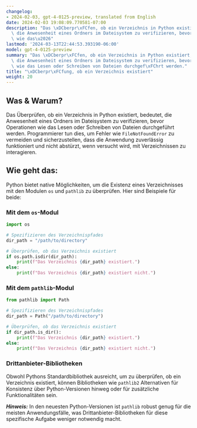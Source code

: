 ```yaml
---
changelog:
- 2024-02-03, gpt-4-0125-preview, translated from English
date: 2024-02-03 19:08:09.770581-07:00
description: "Das \xDCberpr\xFCfen, ob ein Verzeichnis in Python existiert, bedeutet,\
  \ die Anwesenheit eines Ordners im Dateisystem zu verifizieren, bevor Operationen\
  \ wie das\u2026"
lastmod: '2024-03-13T22:44:53.393190-06:00'
model: gpt-4-0125-preview
summary: "Das \xDCberpr\xFCfen, ob ein Verzeichnis in Python existiert, bedeutet,\
  \ die Anwesenheit eines Ordners im Dateisystem zu verifizieren, bevor Operationen\
  \ wie das Lesen oder Schreiben von Dateien durchgef\xFChrt werden."
title: "\xDCberpr\xFCfung, ob ein Verzeichnis existiert"
weight: 20
---
```


## Was & Warum?
Das Überprüfen, ob ein Verzeichnis in Python existiert, bedeutet, die Anwesenheit eines Ordners im Dateisystem zu verifizieren, bevor Operationen wie das Lesen oder Schreiben von Dateien durchgeführt werden. Programmierer tun dies, um Fehler wie `FileNotFoundError` zu vermeiden und sicherzustellen, dass die Anwendung zuverlässig funktioniert und nicht abstürzt, wenn versucht wird, mit Verzeichnissen zu interagieren.

## Wie geht das:
Python bietet native Möglichkeiten, um die Existenz eines Verzeichnisses mit den Modulen `os` und `pathlib` zu überprüfen. Hier sind Beispiele für beide:

### Mit dem `os`-Modul
```python
import os

# Spezifizieren des Verzeichnispfades
dir_path = "/path/to/directory"

# Überprüfen, ob das Verzeichnis existiert
if os.path.isdir(dir_path):
    print(f"Das Verzeichnis {dir_path} existiert.")
else:
    print(f"Das Verzeichnis {dir_path} existiert nicht.")
```

### Mit dem `pathlib`-Modul
```python
from pathlib import Path

# Spezifizieren des Verzeichnispfades
dir_path = Path("/path/to/directory")

# Überprüfen, ob das Verzeichnis existiert
if dir_path.is_dir():
    print(f"Das Verzeichnis {dir_path} existiert.")
else:
    print(f"Das Verzeichnis {dir_path} existiert nicht.")
```

### Drittanbieter-Bibliotheken
Obwohl Pythons Standardbibliothek ausreicht, um zu überprüfen, ob ein Verzeichnis existiert, können Bibliotheken wie `pathlib2` Alternativen für Konsistenz über Python-Versionen hinweg oder für zusätzliche Funktionalitäten sein.

***Hinweis:*** In den neuesten Python-Versionen ist `pathlib` robust genug für die meisten Anwendungsfälle, was Drittanbieter-Bibliotheken für diese spezifische Aufgabe weniger notwendig macht.

